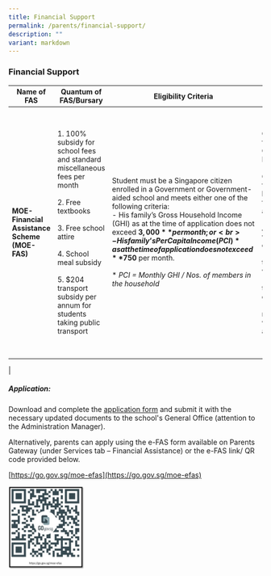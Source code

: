 ```yaml
---
title: Financial Support
permalink: /parents/financial-support/
description: ""
variant: markdown
---
```

### **Financial Support**

| Name of FAS | Quantum of FAS/Bursary | Eligibility Criteria | Additional information | Application Process |
|---|---|---|---|---|
| **MOE-Financial Assistance Scheme (MOE-FAS)** | 1. 100% subsidy for school fees and standard miscellaneous fees per month<br><br>2. Free textbooks<br><br>3. Free school attire<br><br>4. School meal subsidy<br><br>5. $204 transport subsidy per annum for students taking public transport | Student must be a Singapore citizen enrolled in a Government or Government-aided school and meets either one of the following criteria:<br>- His family’s Gross Household Income (GHI) as at the time of application does not exceed **$3,000** per month; or<br>- His family’s Per Capita Income (PCI)* as at the time of application does not exceed **$750** per month.<br><br>* *PCI = Monthly GHI / Nos. of members in the household* | Considered for MOE Opportunity Fund<br><br>Considered for school-based financial assistance<br><br>Awardees will be expected to<br>- Conduct themselves well<br>- Contribute to the school community<br>- Perform reasonably well academically | Students must submit the following to the General Office:<br><br>1. Application Form<br><br>2. Supporting financial documents such as<br>- CPF Statements<br>- Income Tax Assessment Returns,<br>- Pay slips<br>- Written declarations of non-employment (if applicable) |
|

##### **Application:**
Download and complete the [application form](/files/MOE_FAS_Application_Form_2025.pdf) and submit it with the necessary updated documents to the school's General Office (attention to the Administration Manager).

Alternatively, parents can apply using the e-FAS form available on Parents Gateway (under Services tab – Financial Assistance) or the e-FAS link/ QR code provided below.

[https://go.gov.sg/moe-efas](https://go.gov.sg/moe-efas)

<img align="left" src="/images/moe_efas.jpg" style="width:30%">
